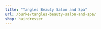 ```yaml
---
title: "Tangles Beauty Salon and Spa"
url: /burke/tangles-beauty-salon-and-spa/
shop: hairdresser
---
```


